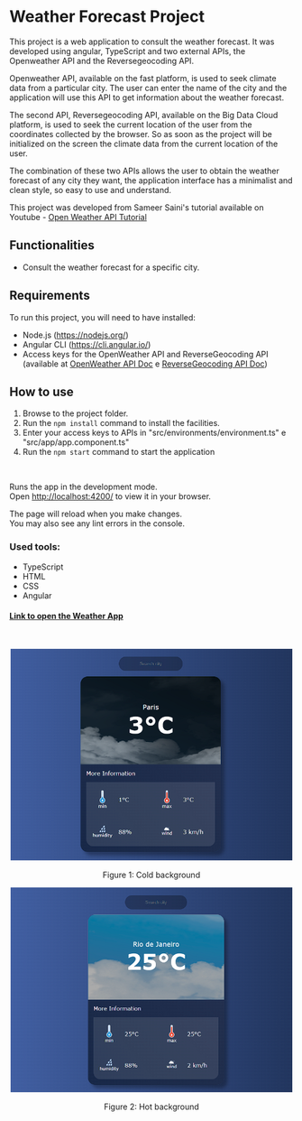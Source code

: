 # Weather Forecast Project

This project is a web application to consult the weather forecast. It was developed using angular, TypeScript and two external APIs, the Openweather API and the Reversegeocoding API.

Openweather API, available on the fast platform, is used to seek climate data from a particular city. The user can enter the name of the city and the application will use this API to get information about the weather forecast.

The second API, Reversegeocoding API, available on the Big Data Cloud platform, is used to seek the current location of the user from the coordinates collected by the browser. So as soon as the project will be initialized on the screen the climate data from the current location of the user.

The combination of these two APIs allows the user to obtain the weather forecast of any city they want, the application interface has a minimalist and clean style, so easy to use and understand.

This project was developed from Sameer Saini's tutorial available on Youtube - [Open Weather API Tutorial](https://www.youtube.com/watch?v=psZXU8PTAS8)

## Functionalities
- Consult the weather forecast for a specific city.

## Requirements
To run this project, you will need to have installed:

- Node.js (https://nodejs.org/)
- Angular CLI (https://cli.angular.io/)
- Access keys for the OpenWeather API and ReverseGeocoding API (available at [OpenWeather API Doc](https://rapidapi.com/KirylBokiy/api/openweather43) e [ReverseGeocoding API Doc](https://www.bigdatacloud.com/docs/api/reverse-geocode-to-city-api))

## How to use
1. Browse to the project folder.
2. Run the `npm install` command to install the facilities.
3. Enter your access keys to APIs in  "src/environments/environment.ts" e "src/app/app.component.ts"
4. Run the `npm start` command to start the application

<br>

Runs the app in the development mode.\
Open  [http://localhost:4200/](http://localhost:4200/)  to view it in your browser.

The page will reload when you make changes.\
You may also see any lint errors in the console.

### Used tools:
- TypeScript
- HTML
- CSS
- Angular

#### <a href="">Link to open the Weather App</a>

<br>

<p align="center">
  <img src="./src/assets/images/Captura1.png" width="500px" alt="Weather Cold">
  <p align="center">Figure 1:  Cold background</p>
</p>

<p align="center">
  <img src="./src/assets/images/Captura2.png" width="500px" alt="Weather Hot">
  <p align="center">Figure 2: Hot background</p>
</p>

